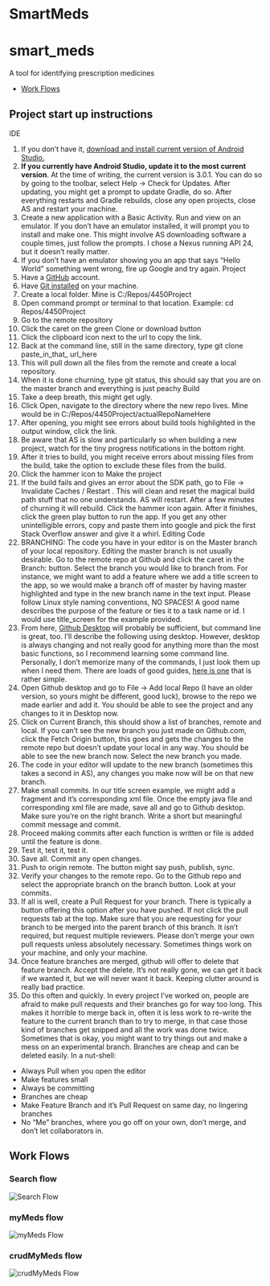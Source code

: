 # SmartMeds
# smart_meds
A tool for identifying prescription medicines

- [Work Flows](#work-flows)

## Project start up instructions
IDE
1.	If you don’t have it, [download and install current version of Android Studio.](https://developer.android.com/studio/index.html)
2.	**If you currently have Android Studio, update it to the most current version**. At the time of writing, the current version is 3.0.1. You can do so by going to the toolbar, select Help -> Check for Updates. After updating, you might get a prompt to update Gradle, do so. After everything restarts and Gradle rebuilds, close any open projects, close AS and restart your machine. 
3.	Create a new application with a Basic Activity. Run and view on an emulator. If you don’t have an emulator installed, it will prompt you to install and make one. This might involve AS downloading software a couple times, just follow the prompts.  I chose a Nexus running API 24, but it doesn’t really matter.
4.	If you don’t have an emulator showing you an app that says “Hello World” something went wrong, fire up Google and try again.
Project
5.	Have a [GitHub](https://github.com) account.
6.	Have [Git installed](https://git-scm.com/) on your machine.
7.	Create a local folder. Mine is C:/Repos/4450Project
8.	Open command prompt or terminal to that location. Example: cd Repos/4450Project
9.	Go to the remote repository
10.	Click the caret on the green Clone or download button
11.	Click the clipboard icon next to the url to copy the link.
12.	Back at the command line, still in the same directory, type git clone paste_in_that_ url_here
13.	This will pull down all the files from the remote and create a local repository.
14.	When it is done churning, type git status, this should say that you are on the master branch and everything is just peachy
Build
15.	Take a deep breath, this might get ugly.
16.	Click Open, navigate to the directory where the new repo lives. Mine would be in C:/Repos/4450Project/actualRepoNameHere
17.	After opening, you might see errors about build tools highlighted in the output window, click the link.
18.	Be aware that AS is slow and particularly so when building a new project, watch for the tiny progress notifications in the bottom right.
19.	After it tries to build, you might receive errors about missing files from the build, take the option to exclude these files from the build.
20.	Click the hammer icon to Make the project
21.	If the build fails and gives an error about the SDK path, go to File -> Invalidate Caches / Restart . This will clean and reset the magical build path stuff that no one understands. AS will restart. After a few minutes of churning it will rebuild. Click the hammer icon again. After it finishes, click the green play button to run the app. If you get any other unintelligible errors, copy and paste them into google and pick the first Stack Overflow answer and give it a whirl. 
Editing Code
22.	BRANCHING: The code you have in your editor is on the Master branch of your local repository. Editing the master branch is not usually desirable. Go to the remote repo at Github and click the caret in the Branch: button. Select the branch you would like to branch from. For instance, we might want to add a feature where we add a title screen to the app, so we would make a branch off of master by having master highlighted and type in the new branch name in the text input. Please follow Linux style naming conventions, NO SPACES!  A good name describes the purpose of the feature or ties it to a task name or id. I would use title_screen for the example provided.
23.	From here, [Github Desktop](https://desktop.github.com/) will probably be sufficient, but command line is great, too. I’ll describe the following using desktop. However, desktop is always changing and not really good for anything more than the most basic functions, so I recommend learning some command line. Personally, I don’t memorize many of the commands, I just look them up when I need them. There are loads of good guides, [here is one](http://rogerdudler.github.io/git-guide/) that is rather simple.
24.	Open Github desktop and go to File -> Add local Repo (I have an older version, so yours might be different, good luck), browse to the repo we made earlier and add it. You should be able to see the project and any changes to it in Desktop now. 
25.	Click on Current Branch, this should show a list of branches, remote and local. If you can’t see the new branch you just made on Github.com, click the Fetch Origin button, this goes and gets the changes to the remote repo but doesn’t update your local in any way. You should be able to see the new branch now. Select the new branch you made.
26.	The code in your editor will update to the new branch (sometimes this takes a second in AS), any changes you make now will be on that new branch. 
27.	Make small commits. In our title screen example, we might add a fragment and it’s corresponding xml file. Once the empty java file and corresponding xml file are made, save all and go to Github desktop. Make sure you’re on the right branch. Write a short but meaningful commit message and commit.
28.	Proceed making commits after each function is written or file is added until the feature is done. 
29.	Test it, test it, test it. 
30.	Save all. Commit any open changes.
31.	Push to origin remote. The button might say push, publish, sync.
32.	Verify your changes to the remote repo. Go to the Github repo and select the appropriate branch on the branch button. Look at your commits.
33.	If all is well, create a Pull Request for your branch. There is typically a button offering this option after you have pushed. If not click the pull requests tab at the top. Make sure that you are requesting for your branch to be merged into the parent branch of this branch. It isn’t required, but request multiple reviewers. Please don’t merge your own pull requests unless absolutely necessary. Sometimes things work on your machine, and only your machine. 
34.	Once feature branches are merged, github will offer to delete that feature branch. Accept the delete. It’s not really gone, we can get it back if we wanted it, but we will never want it back. Keeping clutter around is really bad practice.
35.	Do this often and quickly. In every project I’ve worked on, people are afraid to make pull requests and their branches go for way too long. This makes it horrible to merge back in, often it is less work to re-write the feature to the current branch than to try to merge, in that case those kind of branches get snipped and all the work was done twice. Sometimes that is okay, you might want to try things out and make a mess on an experimental branch. Branches are cheap and can be deleted easily. In a nut-shell:
* Always Pull when you open the editor
* Make features small
* Always be committing
* Branches are cheap
* Make Feature Branch and it’s Pull Request on same day, no lingering branches
* No “Me” branches, where you go off on your own, don’t merge, and don’t let collaborators in. 

## Work Flows

### Search flow
![Search Flow](https://raw.githubusercontent.com/stv2pointo/smart_meds/master/docImages/search.png)
### myMeds flow
![myMeds Flow](https://raw.githubusercontent.com/stv2pointo/smart_meds/master/docImages/myMeds.png)
### crudMyMeds flow
![crudMyMeds Flow](https://raw.githubusercontent.com/stv2pointo/smart_meds/master/docImages/crudMyMeds.png)
